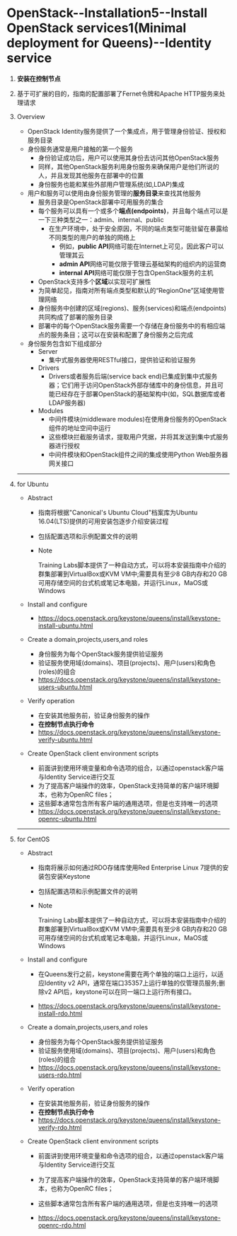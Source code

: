 # OpenStack--Installation5--Install OpenStack services1(Minimal deployment for Queens)--Identity service

1. **安装在控制节点**

2. 基于可扩展的目的，指南的配置部署了Fernet令牌和Apache HTTP服务来处理请求

3. Overview

   + OpenStack Identity服务提供了一个集成点，用于管理身份验证、授权和服务目录
   + 身份服务通常是用户接触的第一个服务
     + 身份验证成功后，用户可以使用其身份去访问其他OpenStack服务
     + 同样，其他OpenStack服务利用身份服务来确保用户是他们所说的人，并且发现其他服务在部署中的位置
     + 身份服务也能和某些外部用户管理系统(如,LDAP)集成
   + 用户和服务可以使用由身份服务管理的**服务目录**来查找其他服务
     + 服务目录是OpenStack部署中可用服务的集合
     + 每个服务可以具有一个或多个**端点(endpoints)**，并且每个端点可以是一下三种类型之一：admin、internal、public
       + 在生产环境中，处于安全原因，不同的端点类型可能驻留在暴露给不同类型的用户的单独的网络上
         + 例如，**public API**网络可能在Internet上可见，因此客户可以管理其云
         + **admin API**网络可能仅限于管理云基础架构的组织内的运营商
         + **internal API**网络可能仅限于包含OpenStack服务的主机
     + OpenStack支持多个**区域**以实现可扩展性
     + 为简单起见，指南对所有端点类型和默认的“RegionOne”区域使用管理网络
     + 身份服务中创建的区域(regions)、服务(services)和端点(endpoints)共同构成了部署的服务目录
     + 部署中的每个OpenStack服务需要一个存储在身份服务中的有相应端点的服务条目；这可以在安装和配置了身份服务之后完成
   + 身份服务包含如下组成部分
     + Server
       + 集中式服务器使用RESTful接口，提供验证和验证服务
     + Drivers
       + Drivers或者服务后端(service back end)已集成到集中式服务器；它们用于访问OpenStack外部存储库中的身份信息，并且可能已经存在于部署OpenStack的基础架构中(如，SQL数据库或者LDAP服务器)
     + Modules
       + 中间件模块(middleware modules)在使用身份服务的OpenStack组件的地址空间中运行
       + 这些模块拦截服务请求，提取用户凭据，并将其发送到集中式服务器进行授权
       + 中间件模块和OpenStack组件之间的集成使用Python Web服务器网关接口

   ---

4. for Ubuntu

   + Abstract

     + 指南将根据"Canonical's Ubuntu Cloud"档案库为Ubuntu 16.04(LTS)提供的可用安装包逐步介绍安装过程

     + 包括配置选项和示例配置文件的说明

     + Note

       Training Labs脚本提供了一种自动方式，可以将本安装指南中介绍的群集部署到VirtualBox或KVM VM中;需要具有至少8 GB内存和20 GB可用存储空间的台式机或笔记本电脑，并运行Linux，MaOS或Windows

   + Install and configure

     + https://docs.openstack.org/keystone/queens/install/keystone-install-ubuntu.html

   + Create a domain,projects,users,and roles

     + 身份服务为每个OpenStack服务提供验证服务
     + 验证服务使用域(domains)、项目(projects)、用户(users)和角色(roles)的组合
     + https://docs.openstack.org/keystone/queens/install/keystone-users-ubuntu.html

   + Verify operation

     + 在安装其他服务前，验证身份服务的操作
     + **在控制节点执行命令**
     + https://docs.openstack.org/keystone/queens/install/keystone-verify-ubuntu.html

   + Create OpenStack client environment scripts

     + 前面讲到使用环境变量和命令选项的组合，以通过openstack客户端与Identity Service进行交互
     + 为了提高客户端操作的效率，OpenStack支持简单的客户端环境脚本，也称为OpenRC files；
     + 这些脚本通常包含所有客户端的通用选项，但是也支持唯一的选项
     + https://docs.openstack.org/keystone/queens/install/keystone-openrc-ubuntu.html

   ---

5. for CentOS

   + Abstract

     + 指南将展示如何通过RDO存储库使用Red Enterprise Linux 7提供的安装包安装Keystone

     + 包括配置选项和示例配置文件的说明

     + Note

       Training Labs脚本提供了一种自动方式，可以将本安装指南中介绍的群集部署到VirtualBox或KVM VM中;需要具有至少8 GB内存和20 GB可用存储空间的台式机或笔记本电脑，并运行Linux，MaOS或Windows

   + Install and configure

     + 在Queens发行之前，keystone需要在两个单独的端口上运行，以适应Identity v2 API，通常在端口35357上运行单独的仅管理员服务;删除v2 API后，keystone可以在同一端口上运行所有接口。

     + https://docs.openstack.org/keystone/queens/install/keystone-install-rdo.html

   + Create a domain,projects,users,and roles

     + 身份服务为每个OpenStack服务提供验证服务
     + 验证服务使用域(domains)、项目(projects)、用户(users)和角色(roles)的组合
     + https://docs.openstack.org/keystone/queens/install/keystone-users-rdo.html

   + Verify operation

     + 在安装其他服务前，验证身份服务的操作
     + **在控制节点执行命令**
     + https://docs.openstack.org/keystone/queens/install/keystone-verify-rdo.html

   + Create OpenStack client environment scripts

     + 前面讲到使用环境变量和命令选项的组合，以通过openstack客户端与Identity Service进行交互

     + 为了提高客户端操作的效率，OpenStack支持简单的客户端环境脚本，也称为OpenRC files；

     + 这些脚本通常包含所有客户端的通用选项，但是也支持唯一的选项

     + https://docs.openstack.org/keystone/queens/install/keystone-openrc-rdo.html

       









